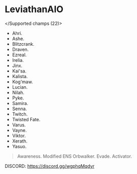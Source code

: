 # LeviathanAIO

</Supported champs (22)>
  - Ahri.
  - Ashe.
  - Blitzcrank.
  - Draven.
  - Ezreal.
  - Irelia.
  - Jinx.
  - Kai'sa.
  - Kalista.
  - Kog'maw.
  - Lucian.
  - Nilah.
  - Pyke.
  - Samira.
  - Senna.
  - Twitch.
  - Twisted Fate.
  - Varus.
  - Vayne.
  - Viktor.
  - Xerath.
  - Yasuo.

> Awareness.
> Modified ENS Orbwalker.
> Evade.
> Activator.

DISCORD: https://discord.gg/wgphqMqdyr
